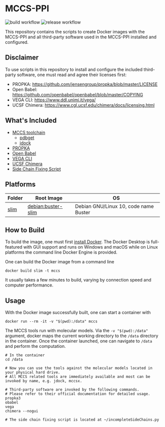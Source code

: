 # MCCS-PPI

![build workflow](https://github.com/stcmz/mccs-docker/actions/workflows/build.yml/badge.svg)
![release workflow](https://github.com/stcmz/mccs-docker/actions/workflows/release.yml/badge.svg)

This repository contains the scripts to create Docker images with the MCCS-PPI and all third-party software used in the MCCS-PPI installed and configured.


## Disclaimer

To use scripts in this repository to install and configure the included third-party software, one must read and agree their licenses first:

* PROPKA: https://github.com/jensengroup/propka/blob/master/LICENSE
* Open Babel: https://github.com/openbabel/openbabel/blob/master/COPYING
* VEGA CLI: https://www.ddl.unimi.it/vega/
* UCSF Chimera: https://www.cgl.ucsf.edu/chimera/docs/licensing.html


## What's Included

* [MCCS toolchain](https://github.com/fengzhiwei1288/MCCS)
  * [pdbget](https://github.com/fengzhiwei1288/pdbget)
  * [jdock](https://github.com/fengzhiwei1288/jdock)
* [PROPKA](https://github.com/jensengroup/propka)
* [Open Babel](https://github.com/openbabel/openbabel)
* [VEGA CLI](https://www.ddl.unimi.it/vega/)
* [UCSF Chimera](https://www.cgl.ucsf.edu/chimera/)
* [Side Chain Fixing Script](https://gist.githubusercontent.com/bougui505/c8599a6659b368c18b45bc321c49a0b1/raw/9af9c7df24f9b5213a5d4362e5f871ce5b51140f/incompleteSideChains.py)


## Platforms

|Folder|Root Image|OS|
|-|-|-|
|[slim](https://github.com/fengzhiwei1288/MCCS-PPI/tree/main/slim)|[debian:buster-slim](https://hub.docker.com/_/debian)| Debian GNU/Linux 10, code name Buster|


## How to Build

To build the image, one must first [install Docker](https://docs.docker.com/get-docker/). The Docker Desktop is full-featured with GUI support and runs on Windows and macOS while on Linux platforms the command line Docker Engine is provided.

One can build the Docker image from a command line
```
docker build slim -t mccs
```

It usually takes a few minutes to build, varying by connection speed and computer performance.


## Usage

With the Docker image successfully built, one can start a container with
```
docker run --rm -it -v "$(pwd):/data" mccs
```

The MCCS tools run with molecular models. Via the `-v "$(pwd):/data"` argument, docker maps the current working directory to the `/data` directory in the container. Once the container launched, one can navigate to `/data` and perform the computation.
```
# In the container
cd /data

# Now you can use the tools against the molecular models located in your physical hard drive.
# All MCCS related tools are immediately available and most can be invoked by name, e.g. jdock, mccsx.

# Third-party software are invoked by the following commands.
# Please refer to their official documentation for detailed usage.
propka3
obabel
vega
chimera --nogui

# The side chain fixing script is located at ~/incompleteSideChains.py
```
